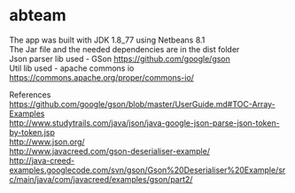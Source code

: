 # abteam

The app was built with JDK 1.8_77 using Netbeans 8.1<br />
The Jar file and the needed dependencies are in the dist folder<br />
Json parser lib used - GSon https://github.com/google/gson<br />
Util lib used - apache commons io https://commons.apache.org/proper/commons-io/<br />

References <br />
https://github.com/google/gson/blob/master/UserGuide.md#TOC-Array-Examples<br />
http://www.studytrails.com/java/json/java-google-json-parse-json-token-by-token.jsp<br />
http://www.json.org/<br />
http://www.javacreed.com/gson-deserialiser-example/<br />
http://java-creed-examples.googlecode.com/svn/gson/Gson%20Deserialiser%20Example/src/main/java/com/javacreed/examples/gson/part2/<br />
